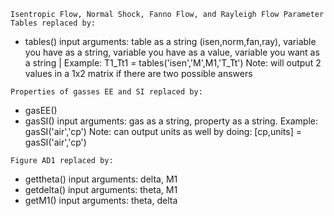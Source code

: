 `Isentropic Flow, Normal Shock, Fanno Flow, and Rayleigh Flow Parameter Tables replaced by:`
- tables() 
input arguments: table as a string (isen,norm,fan,ray), variable you have as a string, variable you have as a value, variable you want as a string | Example: T1_Tt1 = tables('isen','M',M1,'T_Tt')
Note: will output 2 values in a 1x2 matrix if there are two possible answers

`Properties of gasses EE and SI replaced by:`
- gasEE()  
- gasSI()
input arguments: gas as a string, property as a string. Example: gasSI('air','cp') 
Note: can output units as well by doing: [cp,units] = gasSI('air','cp')

`Figure AD1 replaced by:`
- gettheta() input arguments: delta, M1
- getdelta() input arguments: theta, M1
- getM1()    input arguments: theta, delta